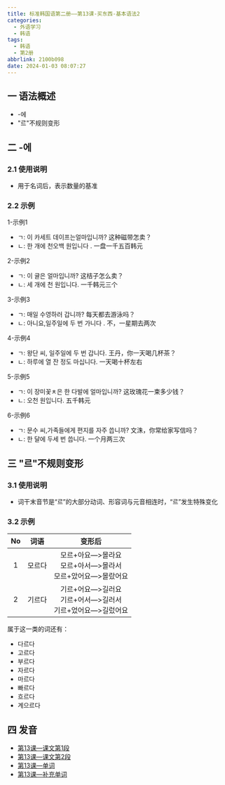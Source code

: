 ```yaml
---
title: 标准韩国语第二册——第13课-买东西-基本语法2
categories:
  - 外语学习
  - 韩语
tags:
  - 韩语
  - 第2册
abbrlink: 2100b098
date: 2024-01-03 08:07:27
---
```

## 一 语法概述

* -에
* "르"不规则变形

<!--more-->

## 二 -에

### 2.1 使用说明

* 用于名词后，表示数量的基准

### 2.2 示例

1-示例1

* ㄱ: 이 카세트 데이프는얼마입니까? 这种磁带怎卖？
* ㄴ:  한 개에 천오백 원입니다 .  一盘一千五百韩元

2-示例2

* ㄱ:  이 귤은 얼마입니까? 这桔子怎么卖？
* ㄴ:  세 개에 천 원입니다. 一千韩元三个

3-示例3

* ㄱ:  매일 수영하러 갑니까? 每天都去游泳吗？
* ㄴ: 아니요,일주일에 두 번 가니다 . 不，一星期去两次

4-示例4

* ㄱ:  왕단 씨, 일주일에 두 번 갑니다. 王丹，你一天喝几杯茶？
* ㄴ:  하루에 열 잔 정도 마십니다. 一天喝十杯左右

5-示例5

* ㄱ:  이 장미꽃ㅊ은 한 다발에 얼마입니까?  这玫瑰花一束多少钱？
* ㄴ:  오천 원입니다. 五千韩元

6-示例6

* ㄱ:  문수 씨,가족들에게 편지를 자주 씁니까? 文洙，你常给家写信吗？
* ㄴ: 한 달에 두세 번 씁니다. 一个月两三次

## 三 "르"不规则变形

### 3.1 使用说明

* 词干末音节是“르”的大部分动词、形容词与元音相连时，“르”发生特殊变化

### 3.2 示例

|  No  |  词语  |                            变形后                            |
| :--: | :----: | :----------------------------------------------------------: |
|  1   | 모르다 | 모르+아요—>몰라요<br>모르+아서—>몰라서<br/>모르+았어요—>몰랐어요 |
|  2   | 기르다 | 기르+어요—>길러요<br/>기르+어서—>길러서<br/>기르+었어요—>길렀어요 |

属于这一类的词还有：

* 다르다
* 고르다
* 부르다
* 자르다
* 마르다
* 빠르다
* 흐르다
* 계으르다

## 四 发音

* [第13课—课文第1段][1]
* [第13课—课文第2段][2]
* [第13课—单词][3]
* [第13课—补充单词][4]



[1]:https://active.clewm.net/ChOQCT?qrurl=http://qr31.cn/ChOQCT&gtype=1&key=de93017b3b416cab2037289b373e405c11ccb48820
[2]:https://active.clewm.net/BNl9dX?qrurl=http://qr31.cn/BNl9dX&gtype=1&key=0d20d1773904f986e03728b7f2e446f3bdd71b1850
[3]:https://active.clewm.net/FGeFU1?qrurl=http://qr31.cn/FGeFU1&gtype=1&key=035111752b769c1fd03728bf1f3ff1bdc906cff868
[4]:https://active.clewm.net/Bbpacz?qrurl=http://qr31.cn/Bbpacz&gtype=1&key=b30eb171e837607920372802afed4af08c6855a892
